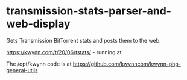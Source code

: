 # transmission-stats-parser-and-web-display
Gets Transmission BitTorrent stats and posts them to the web.

https://kwynn.com/t/20/06/tstats/  - running at

The /opt/kwynn code is at  https://github.com/kwynncom/kwynn-php-general-utils
